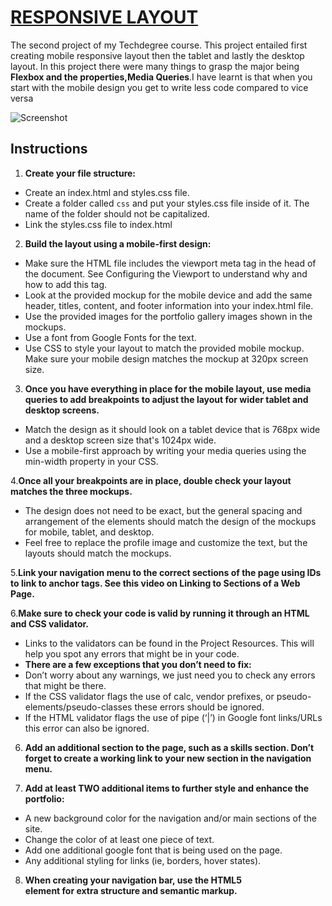 # [RESPONSIVE LAYOUT](https://responsive-layout-gold.vercel.app/) #

The second project of my Techdegree course. This project entailed first creating  mobile responsive layout then the tablet and lastly the desktop layout. In this project there were many things to grasp the major being **Flexbox and the properties,Media Queries**.I have learnt is that when you start with the mobile design you get to write less code compared to vice versa

![Screenshot](https://github.com/[Ajeso]/[reponsive_layout]/blob/[main]/responsive_layout.png?raw=true)

## Instructions ##

1. **Create your file structure:**
- Create an index.html and styles.css file.
- Create a folder called ```css``` and put your styles.css file inside of it. The name of the folder should not be capitalized.
- Link the styles.css file to index.html



2. **Build the layout using a mobile-first design:**
 * Make sure the HTML file includes the viewport meta tag in the head of the document. See Configuring the Viewport to understand why and how to add this tag.
* Look at the provided mockup for the mobile device and add the same header, titles, content, and footer information into your index.html file.
* Use the provided images for the portfolio gallery images shown in the mockups.
* Use a font from Google Fonts for the text.
* Use CSS to style your layout to match the provided mobile mockup. Make sure your mobile design matches the mockup at 320px screen size.

3. **Once you have everything in place for the mobile layout, use media queries to add breakpoints to adjust the layout for wider tablet and desktop screens.**
- Match the design as it should look on a tablet device that is 768px wide and a desktop screen size that's 1024px wide.
- Use a mobile-first approach by writing your media queries using the min-width property in your CSS.


4.**Once all your breakpoints are in place, double check your layout matches the three mockups.**
- The design does not need to be exact, but the general spacing and arrangement of the elements should match the design of the mockups for mobile, tablet, and desktop.
- Feel free to replace the profile image and customize the text, but the layouts should match the mockups.



5.**Link your navigation menu to the correct sections of the page using IDs to link to anchor tags. See this video on Linking to Sections of a Web Page.**

6.**Make sure to check your code is valid by running it through an HTML and CSS validator.**
- Links to the validators can be found in the Project Resources. This will help you spot any errors that might be in your code.
- **There are a few exceptions that you don’t need to fix:**
 - Don’t worry about any warnings, we just need you to check any errors that might be there.
 - If the CSS validator flags the use of calc, vendor prefixes, or pseudo-elements/pseudo-classes these errors should be ignored.
 - If the HTML validator flags the use of pipe (‘|’) in Google font links/URLs this error can also be ignored.
 
 
 6. **Add an additional section to the page, such as a skills section. Don’t forget to create a working link to your new section in the navigation menu.**

7. **Add at least TWO additional items to further style and enhance the portfolio:**
- A new background color for the navigation and/or main sections of the site.
- Change the color of at least one piece of text.
- Add one additional google font that is being used on the page.
- Any additional styling for links (ie, borders, hover states).

8. **When creating your navigation bar, use the HTML5 <nav> element for extra structure and semantic markup.**













